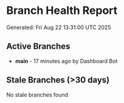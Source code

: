 # Branch Health Report
Generated: Fri Aug 22 13:31:00 UTC 2025

## Active Branches
- **main** - 17 minutes ago by Dashboard Bot

## Stale Branches (>30 days)
No stale branches found
